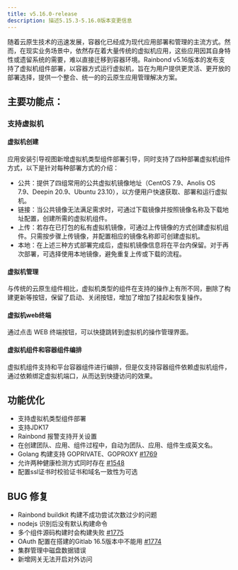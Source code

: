 ```yaml
---
title: v5.16.0-release
description: 描述5.15.3-5.16.0版本变更信息
---
```


随着云原生技术的迅速发展，容器化已经成为现代应用部署和管理的主流方式。然而，在现实业务场景中，依然存在着大量传统的虚拟机应用，这些应用因其自身特性或遗留系统的需要，难以直接迁移到容器环境。Rainbond v5.16版本的发布支持了虚拟机组件部署，以容器方式运行虚拟机，旨在为用户提供更灵活、更开放的部署选择，提供一个整合、统一的的云原生应用管理解决方案。

## 主要功能点：

### 支持虚拟机

#### 虚拟机创建

应用安装引导视图新增虚拟机类型组件部署引导，同时支持了四种部署虚拟机组件方式，以下是针对每种部署方式的介绍：

- 公共：提供了四组常用的公共虚拟机镜像地址（CentOS 7.9、Anolis OS 7.9、Deepin 20.9、Ubuntu 23.10），以方便用户快速获取、部署和运行虚拟机。
- 链接：当公共镜像无法满足需求时，可通过下载镜像并按照镜像名称及下载地址配置，创建所需的虚拟机组件。
- 上传：若存在已打包的私有虚拟机镜像，可通过上传镜像的方式创建虚拟机组件。只需按步骤上传镜像，并配置相应的镜像名称即可创建虚拟机。
- 本地：在上述三种方式部署完成后，虚拟机镜像信息将在平台内保留。对于再次部署，可选择使用本地镜像，避免重复上传或下载的流程。

#### 虚拟机管理

与传统的云原生组件相比，虚拟机类型的组件在支持的操作上有所不同，删除了构建更新等按钮，保留了启动、关闭按钮，增加了增加了挂起和恢复操作。

#### 虚拟机web终端

通过点击 WEB 终端按钮，可以快捷跳转到虚拟机的操作管理界面。

#### 虚拟机组件和容器组件编排

虚拟机组件支持和平台容器组件进行编排，但是仅支持容器组件依赖虚拟机组件，通过依赖绑定虚拟机端口，从而达到快捷访问的效果。

## 功能优化

- 支持虚拟机类型组件部署
- 支持JDK17
- Rainbond 报警支持开关设置
- 在创建团队、应用、组件过程中，自动为团队、应用、组件生成英文名。
- Golang 构建支持 GOPRIVATE、GOPROXY [#1769](https://github.com/goodrain/rainbond/issues/1769)
- 允许两种健康检测方式同时存在 [#1548](https://github.com/goodrain/rainbond/issues/1548)
- 配置ssl证书时校验证书和域名一致性为可选

## BUG 修复

- Rainbond buildkit 构建不成功尝试次数过少的问题
- nodejs 识别后没有默认构建命令
- 多个组件源码构建时会构建失败 [#1775](https://github.com/goodrain/rainbond/issues/1775)
- OAuth 配置在搭建的Gitlab 16.5版本中不能用 [#1774](https://github.com/goodrain/rainbond/issues/1774)
- 集群管理中磁盘数据错误
- 新增网关无法开启对外访问
